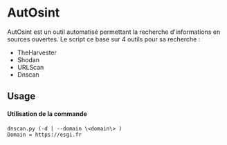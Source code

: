 AutOsint
======
AutOsint est un outil automatisé permettant la recherche d'informations en sources ouvertes.
Le script ce base sur 4 outils pour sa recherche :
- TheHarvester
- Shodan
- URLScan
- Dnscan

Usage
-----

#### Utilisation de la commande
    dnscan.py (-d | --domain \<domain\> )
    Domain = https://esgi.fr 